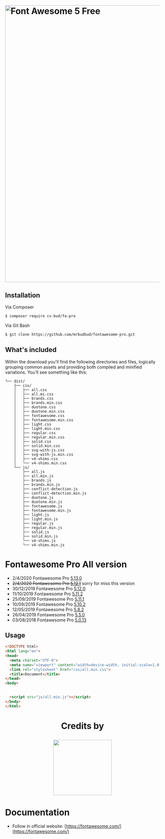 <h1><img src="https://img.fortawesome.com/349cfdf6/logo-fa-pro.svg" alt="Font Awesome 5 Free" width="900"></h1>

## Installation

Via Composer

``` bash
$ composer require cv-bud/fa-pro
```

Via Git Bash

``` bash
$ git clone https://github.com/mrbudbud/fontawesome-pro.git
```

## What's included

Within the download you'll find the following directories and files, logically grouping common assets and providing both compiled and minified variations. You'll see something like this:

```text
└── dist/
    ├── css/
    │   ├── all.css
    │   ├── all.mi.css
    │   ├── brands.css
    │   ├── brands.min.css
    │   ├── duotone.css
    │   ├── duotone.min.css
    │   ├── fontawesome.css
    │   ├── fontawesome.min.css
    │   ├── light.css
    │   ├── light.min.css
    │   ├── regular.css
    │   ├── regular.min.css
    │   ├── solid.css
    │   ├── solid.min.css
    │   ├── svg-with-js.css
    │   ├── svg-with-js.min.css
    │   ├── v4-shims.css
    │   └── v4-shims.min.css
    └── js/
        ├── all.js
        ├── all.min.js
        ├── brands.js
        ├── brands.min.js
        ├── conflict-detection.js
        ├── conflict-detection.min.js
        ├── duotone.js
        ├── duotone.min.js
        ├── fontawesome.js
        ├── fontawesome.min.js
        ├── light.js
        ├── light.min.js
        ├── regular.js
        ├── regular.min.js
        ├── solid.js
        ├── solid.min.js
        └── v4-shims.js
        └── v4-shims.min.js
```

# Fontawesome Pro All version
- 2/4/2020 Fontawesome Pro [5.13.0](https://github.com/ngdanghau/fontawesome-pro/releases/tag/5.13.0)
- ~~2/4/2020 Fontawesome Pro [5.12.1](https://github.com/ngdanghau/fontawesome-pro/releases/tag/5.12.1)~~ sorry for miss this version
- 30/12/2019 Fontawesome Pro [5.12.0](https://github.com/ngdanghau/fontawesome-pro/releases/tag/5.12.0)
- 11/10/2019 Fontawesome Pro [5.11.2](https://github.com/ngdanghau/fontawesome-pro/releases/tag/5.11.2)
- 25/09/2019 Fontawesome Pro [5.11.1](https://github.com/ngdanghau/fontawesome-pro/releases/tag/5.11.1)
- 10/09/2019 Fontawesome Pro [5.10.2](https://github.com/ngdanghau/fontawesome-pro/releases/tag/5.10.2)
- 12/05/2019 Fontawesome Pro [5.8.2](https://github.com/ngdanghau/fontawesome-pro/releases/tag/5.8.2)
- 26/04/2019 Fontawesome Pro [5.5.0](https://github.com/ngdanghau/fontawesome-pro/releases/tag/5.5.0)
- 03/08/2018 Fontawesome Pro [5.0.13](https://github.com/ngdanghau/fontawesome-pro/releases/tag/5.0.13)

## Usage

```html
<!DOCTYPE html>
<html lang="en">
<head>
  <meta charset="UTF-8">
  <meta name="viewport" content="width=device-width, initial-scale=1.0">
  <link rel="stylesheet" href="css/all.min.css">
  <title>Document</title>
</head>
<body>
  
  
  <script src="js/all.min.js"></script>
</body>
</html>
```


<h1>
<p align="center">
Credits by
<p align="center"><img src="https://1.bp.blogspot.com/-VgeE1MjanrE/XuFF2iuufxI/AAAAAAAAOIE/DPUU6oIUpL4purpAYrtqh0zLLmu4OFxSwCLcBGAsYHQ/s320/IMG-20200516-WA0007.jpg" width="190" height="180"></p>

# Documentation
- Follow in official website: [https://fontawesome.com/](https://fontawesome.com/)
